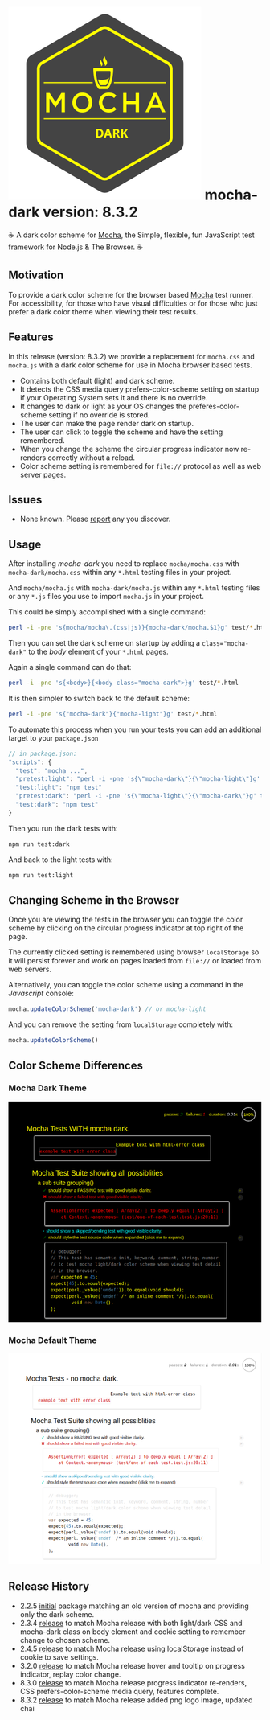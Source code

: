 # <img src="./images/mocha-dark-logo.svg" alt="Mocha Logo" /> mocha-dark version: 8.3.2

☕️ A dark color scheme for [Mocha](https://www.npmjs.com/package/mocha), the Simple, flexible, fun JavaScript test framework for Node.js &amp; The Browser. ☕️

## Motivation

To provide a dark color scheme for the browser based [Mocha](https://www.npmjs.com/package/mocha) test runner.
For accessibility, for those who have visual difficulties or for those who just prefer a dark color theme when viewing their test results.

## Features

In this release (version: 8.3.2) we provide a replacement for `mocha.css` and `mocha.js` with a dark color scheme for use in Mocha browser based tests.
* Contains both default (light) and dark scheme.
* It detects the CSS media query prefers-color-scheme setting on startup if your Operating System sets it and there is no override.
* It changes to dark or light as your OS changes the preferes-color-scheme setting if no override is stored.
* The user can make the page render dark on startup.
* The user can click to toggle the scheme and have the setting remembered.
* When you change the scheme the circular progress indicator now re-renders correctly without a reload.
* Color scheme setting is remembered for `file://` protocol as well as web server pages.

## Issues
* None known.  Please [report](https://github.com/bcowgill/mocha-dark/issues) any you discover.

## Usage

After installing *mocha-dark* you need to replace `mocha/mocha.css` with `mocha-dark/mocha.css` within any `*.html` testing files in your project.

And `mocha/mocha.js` with `mocha-dark/mocha.js` within any `*.html` testing files or any `*.js` files you use to import `mocha.js` in your project.

This could be simply accomplished with a single command:

```sh
perl -i -pne 's{mocha/mocha\.(css|js)}{mocha-dark/mocha.$1}g' test/*.html
```

Then you can set the dark scheme on startup by adding a `class="mocha-dark"` to the *body* element of your `*.html` pages.

Again a single command can do that:

```sh
perl -i -pne 's{<body>}{<body class="mocha-dark">}g' test/*.html
```

It is then simpler to switch back to the default scheme:

```sh
perl -i -pne 's{"mocha-dark"}{"mocha-light"}g' test/*.html
```

To automate this process when you run your tests you can add an additional target to your `package.json`

```javascript
// in package.json:
"scripts": {
  "test": "mocha ...",
  "pretest:light": "perl -i -pne 's{\"mocha-dark\"}{\"mocha-light\"}g' test/*.html",
  "test:light": "npm test"
  "pretest:dark": "perl -i -pne 's{\"mocha-light\"}{\"mocha-dark\"}g' test/*.html",
  "test:dark": "npm test"
}
```

Then you run the dark tests with:

```sh
npm run test:dark
```

And back to the light tests with:

```sh
npm run test:light
```

## Changing Scheme in the Browser

Once you are viewing the tests in the browser you can toggle the color scheme by clicking on the circular progress indicator at top right of the page.

The currently clicked setting is remembered using browser `localStorage` so it will persist forever and work on pages loaded from `file://` or loaded from web servers.

Alternatively, you can toggle the color scheme using a command in the *Javascript* console:

```javascript
mocha.updateColorScheme('mocha-dark') // or mocha-light
```

And you can remove the setting from `localStorage` completely with:

```javascript
mocha.updateColorScheme()
```

## Color Scheme Differences

### Mocha Dark Theme
<img src="./images/mocha-dark-theme.png" alt="Mocha Dark Theme" />

### Mocha Default Theme
<img src="./images/mocha-default-theme.png" alt="Mocha Default Theme" />

## Release History
* 2.2.5 [initial](https://github.com/bcowgill/mocha-dark/blob/v2.2.5/README.md) package matching an old version of mocha and providing only the dark scheme.
* 2.3.4 [release](https://github.com/bcowgill/mocha-dark/blob/v2.3.4/README.md) to match Mocha release with both light/dark CSS and mocha-dark class on body element and cookie setting to remember change to chosen scheme.
* 2.4.5 [release](https://github.com/bcowgill/mocha-dark/blob/v2.4.5/README.md) to match Mocha release using localStorage instead of cookie to save settings.
* 3.2.0 [release](https://github.com/bcowgill/mocha-dark/blob/v3.2.0/README.md) to match Mocha release hover and tooltip on progress indicator, replay color change.
* 8.3.0 [release](https://github.com/bcowgill/mocha-dark/blob/v8.3.0/README.md) to match Mocha release progress indicator re-renders, CSS prefers-color-scheme media query, features complete.
* 8.3.2 [release](https://github.com/bcowgill/mocha-dark/blob/v8.3.2/README.md) to match Mocha release added png logo image, updated chai
